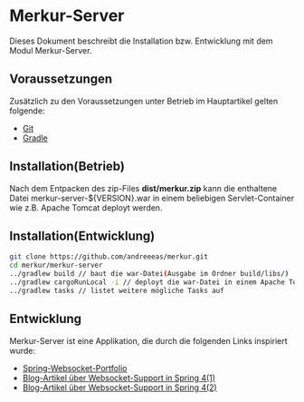 # Merkur-Server

Dieses Dokument beschreibt die Installation bzw. Entwicklung mit dem Modul Merkur-Server.

## Voraussetzungen

Zusätzlich zu den Voraussetzungen unter Betrieb im Hauptartikel gelten folgende:

- [Git](http://git-scm.com/)
- [Gradle](http://gradle.org/)

## Installation(Betrieb)

Nach dem Entpacken des zip-Files **dist/merkur.zip** kann die enthaltene Datei merkur-server-${VERSION}.war in einem beliebigen Servlet-Container wie z.B. Apache Tomcat deployt werden.

## Installation(Entwicklung)

```bash
git clone https://github.com/andreeeas/merkur.git
cd merkur/merkur-server
../gradlew build // baut die war-Datei(Ausgabe im Ordner build/libs/)
../gradlew cargoRunLocal -i // deployt die war-Datei in einem Apache Tomcat und startet diesen inkl. Logausgabe
../gradlew tasks // listet weitere mögliche Tasks auf
```

## Entwicklung

Merkur-Server ist eine Applikation, die durch die folgenden Links inspiriert wurde:

- [Spring-Websocket-Portfolio](https://github.com/rstoyanchev/spring-websocket-portfolio)
- [Blog-Artikel über Websocket-Support in Spring 4(1)](http://assets.spring.io/wp/WebSocketBlogPost.html)
- [Blog-Artikel über Websocket-Support in Spring 4(2)](http://blog.gopivotal.com/products/websocket-architecture-in-spring-4-0)
